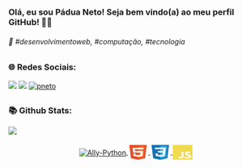 <h3> Olá, eu sou Pádua Neto!  Seja bem vindo(a) ao meu perfil GitHub! 👋🏻 </h3>  
<h4></h4>   
           
<h6> 💫 #desenvolvimentoweb, #computação, #tecnologia </h6>
   
## 
  
<h3> 🌐 Redes Sociais: <br></h3> 

<div>  
  
   <a href="https://www.linkedin.com/in/jose-de-padua/" target="_blank"><img src="https://img.shields.io/badge/-LinkedIn-%230077B5?style=for-the-badge&logo=linkedin&logoColor=white" target="_blank"></a>
   <a href = "mailto:paduacn@gmail.com"><img src="https://img.shields.io/badge/Gmail-D14836?style=for-the-badge&logo=gmail&logoColor=white" target="_blank"></a>
   <a href="https://www.codewars.com/users/pneto" target="blank"><img src="https://www.codewars.com/users/pneto/badges/micro" alt="pneto"></a>
 
##
 
<h3> 📚 Github Stats: <br></h3>
  
<div>
  <a href="[https://https://github.com/jotapn](https://github.com/jotapn)"> 
  <img height="150em" src="https://github-readme-stats.vercel.app/api/top-langs/?username=jotapn&layout=compact&langs_count=16&theme=tokyonight"/>
</div>

<br>
  
<div align="center" style="display: inline_block">
  <img align="center" alt="Ally-Python" height="40" width="50" src="https://cdn.jsdelivr.net/gh/devicons/devicon/icons/python/python-original-wordmark.svg" /> 
  <img align="center" alt="Ally-HTML" height="30" width="40" src="https://raw.githubusercontent.com/devicons/devicon/master/icons/html5/html5-original.svg">
  <img align="center" alt="Ally-CSS" height="30" width="40" src="https://raw.githubusercontent.com/devicons/devicon/master/icons/css3/css3-original.svg">
  <img align="center" alt="Ally-Js" height="30" width="40" src="https://raw.githubusercontent.com/devicons/devicon/master/icons/javascript/javascript-plain.svg">
</div>
    
  
 

